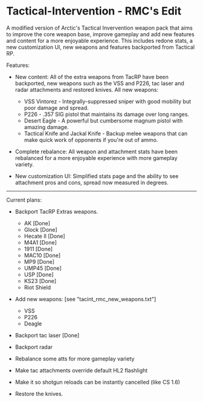 # Tactical-Intervention - RMC's Edit

A modified version of Arctic's Tactical Invervention weapon pack that aims to improve the core weapon base, improve gameplay and add new features and content for a more enjoyable experience.  This includes redone stats, a new customization UI, new weapons and features backported from Tactical RP.

Features:
- New content: All of the extra weapons from TacRP have been backported, new weapons such as the VSS and P226, tac laser and radar attachments and restored knives.
    All new weapons:
    - VSS Vintorez - Integrally-suppressed sniper with good mobility but poor damage and spread.
    - P226 - .357 SIG pistol that maintains its damage over long ranges.
    - Desert Eagle - A powerful but cumbersome magnum pistol with amazing damage.
    - Tactical Knife and Jackal Knife - Backup melee weapons that can make quick work of opponents if you're out of ammo.
    
- Complete rebalance: All weapon and attachment stats have been rebalanced for a more enjoyable experience with more gameplay variety.
- New customization UI: Simplified stats page and the ability to see attachment pros and cons, spread now measured in degrees.

--------------------------------------------------------------------------------

Current plans:
- Backport TacRP Extras weapons.
    - AK [Done]
    - Glock [Done]
    - Hecate II [Done]
    - M4A1 [Done]
    - 1911 [Done]
    - MAC10 [Done]
    - MP9 [Done]
    - UMP45 [Done]
    - USP [Done]
    - KS23 [Done]
    - Riot Shield
    
- Add new weapons: [see "tacint_rmc_new_weapons.txt"]
    - VSS
    - P226
    - Deagle
    
- Backport tac laser [Done]
- Backport radar
- Rebalance some atts for more gameplay variety
- Make tac attachments override default HL2 flashlight
- Make it so shotgun reloads can be instantly cancelled (like CS 1.6)
- Restore the knives.
